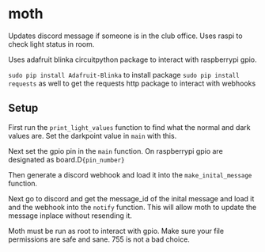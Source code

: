 # moth
Updates discord message if someone is in the club office.  Uses raspi to check light status in room.


Uses adafruit blinka circuitpython package to interact with raspberrypi gpio.

`sudo pip install Adafruit-Blinka`  to install package
`sudo pip install requests` as well to get the requests http package to interact with webhooks

## Setup

First run the `print_light_values` function to find what the normal and dark values are.  Set the darkpoint value in `main` with this.

Next set the gpio pin in the `main` function.  On raspberrypi gpio are designated as board.D`{pin_number}`  

Then generate a discord webhook and load it into the `make_inital_message` function.  

Next go to discord and get the message_id of the inital message and load it and the webhook into the `notify` function.  This will allow moth to update the message inplace without resending it.




Moth must be run as root to interact with gpio.  Make sure your file permissions are safe and sane. 755 is not a bad choice.
